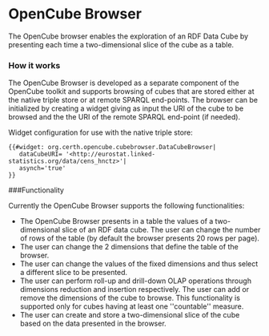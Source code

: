 OpenCube Browser
===============

The OpenCube browser enables the exploration of an RDF Data Cube by presenting each time a two-dimensional slice of the cube as a table.

### How it works

The OpenCube Browser is developed as a separate component of the OpenCube toolkit and supports browsing of cubes that are stored either at the native triple store 
or at remote SPARQL end-points. The browser can be initialized by creating a widget giving as input
the URI of the cube to be browsed and the the URI of the remote SPARQL end-point (if needed).

Widget configuration for use with the native triple store:

```
{{#widget: org.certh.opencube.cubebrowser.DataCubeBrowser|
   dataCubeURI= '<http://eurostat.linked-statistics.org/data/cens_hnctz>'|
   asynch='true'
}}
```    

###Functionality

Currently the OpenCube Browser supports the following functionalities:
+ The OpenCube Browser presents in a table the values of a two-dimensional slice of an RDF data cube. The user can change the number of rows of the table (by default the browser presents 20 rows per page).
+ The user can change the 2 dimensions that define the table of the browser.
+ The user can change the values of the fixed dimensions and thus select a different slice to be presented.
+ The user can perform roll-up and drill-down OLAP operations through dimensions reduction and insertion respectively. The user can add or remove the dimensions of the cube to browse. This functionality is supported only for cubes having at least one ''countable'' measure.
+ The user can create and store a two-dimensional slice of the cube based on the data presented in the browser. 